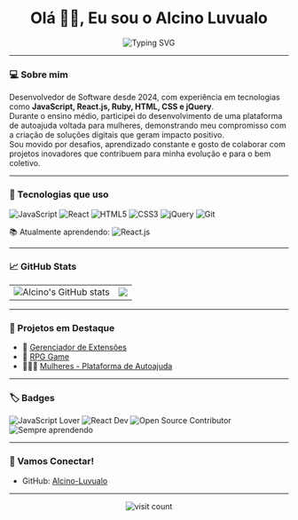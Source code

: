 <h1 align="center">Olá 👋🏽, Eu sou o Alcino Luvualo</h1>

<p align="center">
  <img src="https://readme-typing-svg.herokuapp.com?font=Fira+Code&pause=1000&color=F7B93E&width=435&lines=Desenvolvedor+de+Software+💻;Sempre+aprendendo+algo+novo+📚" alt="Typing SVG" />
</p>


---

### 💻 Sobre mim

Desenvolvedor de Software desde 2024, com experiência em tecnologias como **JavaScript, React.js, Ruby, HTML, CSS e jQuery**.  
Durante o ensino médio, participei do desenvolvimento de uma plataforma de autoajuda voltada para mulheres, demonstrando meu compromisso com a criação de soluções digitais que geram impacto positivo.  
Sou movido por desafios, aprendizado constante e gosto de colaborar com projetos inovadores que contribuem para minha evolução e para o bem coletivo.

---

### 🚀 Tecnologias que uso

![JavaScript](https://img.shields.io/badge/-JavaScript-black?style=flat-square&logo=javascript)
![React](https://img.shields.io/badge/-React-black?style=flat-square&logo=react)
![HTML5](https://img.shields.io/badge/-HTML5-black?style=flat-square&logo=html5)
![CSS3](https://img.shields.io/badge/-CSS3-black?style=flat-square&logo=css3)
![jQuery](https://img.shields.io/badge/-jQuery-black?style=flat-square&logo=jquery)
![Git](https://img.shields.io/badge/-Git-black?style=flat-square&logo=git)

📚 Atualmente aprendendo: ![React.js](https://img.shields.io/badge/-React-blue?style=flat-square&logo=react)

---

### 📈 GitHub Stats

<table>
  <tr>
    <td>
      <img src="https://github-readme-stats.vercel.app/api?username=Alcino-Luvualo&show_icons=true&theme=tokyonight" alt="Alcino's GitHub stats"/>
    </td>
    <td>
      <img src="https://github-readme-stats.vercel.app/api/top-langs/?username=Alcino-Luvualo&layout=compact&theme=tokyonight" />
    </td>
  </tr>
</table>



 

---

### 🌟 Projetos em Destaque

- 🔗 [Gerenciador de Extensões](https://gerenciador-de-extens.vercel.app/)
- 🐉 [RPG Game](https://rpg-game-gamma.vercel.app/)
- 👩🏾‍💻 [Mulheres - Plataforma de Autoajuda](https://mullheres.netlify.app/)

---

### 🏷️ Badges

![JavaScript Lover](https://img.shields.io/badge/JavaScript-Lover-yellow?style=flat-square&logo=javascript)
![React Dev](https://img.shields.io/badge/React-Developer-blue?style=flat-square&logo=react)
![Open Source Contributor](https://img.shields.io/badge/Open%20Source-Contributor-brightgreen?style=flat-square&logo=github)
![Sempre aprendendo](https://img.shields.io/badge/Sempre-Aprendendo-orange?style=flat-square)

---

### 🤝 Vamos Conectar!

- GitHub: [Alcino-Luvualo](https://github.com/Alcino-Luvualo/)

---

<p align="center">
  <img src="https://komarev.com/ghpvc/?username=Alcino-Luvualo&style=flat-square&color=blue" alt="visit count"/>
</p>
